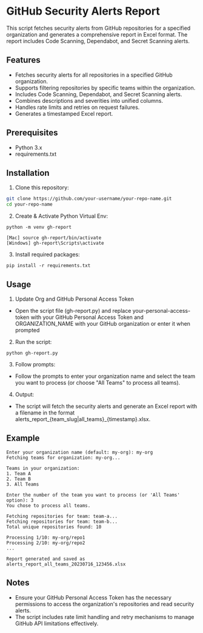 # GitHub Security Alerts Report

This script fetches security alerts from GitHub repositories for a specified organization and generates a comprehensive report in Excel format. The report includes Code Scanning, Dependabot, and Secret Scanning alerts.

## Features

- Fetches security alerts for all repositories in a specified GitHub organization.
- Supports filtering repositories by specific teams within the organization.
- Includes Code Scanning, Dependabot, and Secret Scanning alerts.
- Combines descriptions and severities into unified columns.
- Handles rate limits and retries on request failures.
- Generates a timestamped Excel report.

## Prerequisites

- Python 3.x
- requirements.txt

## Installation

1. Clone this repository:
```sh
git clone https://github.com/your-username/your-repo-name.git
cd your-repo-name
```
2. Create & Activate Python Virtual Env:
```
python -m venv gh-report
```
```
[Mac] source gh-report/bin/activate
[Windows] gh-report\Scripts\activate
```

3. Install required packages: 
```
pip install -r requirements.txt
```

## Usage

1. Update Org and GitHub Personal Access Token

  - Open the script file (gh-report.py) and replace your-personal-access-token with your GitHub Personal Access Token and ORGANIZATION_NAME with your GitHub organization or enter it when prompted

2. Run the script:
```
python gh-report.py
```  

3. Follow prompts:

  - Follow the prompts to enter your organization name and select the team you want to process (or choose "All Teams" to process all teams). 

4. Output:

  - The script will fetch the security alerts and generate an Excel report with a filename in the format alerts_report_{team_slug|all_teams}_{timestamp}.xlsx.

## Example
```
Enter your organization name (default: my-org): my-org
Fetching teams for organization: my-org...

Teams in your organization:
1. Team A
2. Team B
3. All Teams

Enter the number of the team you want to process (or 'All Teams' option): 3
You chose to process all teams.

Fetching repositories for team: team-a...
Fetching repositories for team: team-b...
Total unique repositories found: 10

Processing 1/10: my-org/repo1
Processing 2/10: my-org/repo2
...

Report generated and saved as alerts_report_all_teams_20230716_123456.xlsx
```
## Notes

  - Ensure your GitHub Personal Access Token has the necessary permissions to access the organization's repositories and read security alerts.
  - The script includes rate limit handling and retry mechanisms to manage GitHub API limitations effectively.
